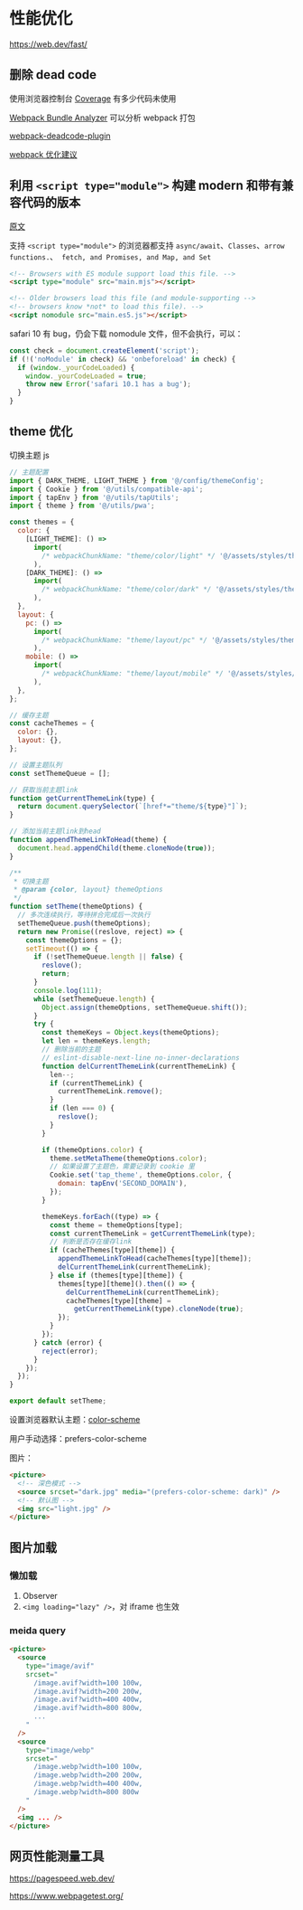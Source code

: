 # 性能优化

https://web.dev/fast/

## 删除 dead code

使用浏览器控制台 [Coverage](https://developer.chrome.com/docs/devtools/coverage/) 有多少代码未使用

[Webpack Bundle Analyzer](https://github.com/webpack-contrib/webpack-bundle-analyzer) 可以分析 webpack 打包

[webpack-deadcode-plugin](https://github.com/MQuy/webpack-deadcode-plugin)

[webpack 优化建议](https://github.com/GoogleChromeLabs/webpack-libs-optimizations)

## 利用 `<script type="module">` 构建 modern 和带有兼容代码的版本

[原文](https://philipwalton.com/articles/deploying-es2015-code-in-production-today/)

支持 `<script type="module">` 的浏览器都支持 `async/await`、`Classes`、`arrow functions.`、` fetch, and Promises, and Map, and Set`

```html
<!-- Browsers with ES module support load this file. -->
<script type="module" src="main.mjs"></script>

<!-- Older browsers load this file (and module-supporting -->
<!-- browsers know *not* to load this file). -->
<script nomodule src="main.es5.js"></script>
```

safari 10 有 bug，仍会下载 nomodule 文件，但不会执行，可以：

```js
const check = document.createElement('script');
if (!('noModule' in check) && 'onbeforeload' in check) {
  if (window._yourCodeLoaded) {
    window._yourCodeLoaded = true;
    throw new Error('safari 10.1 has a bug');
  }
}
```

## theme 优化

切换主题 js

```js
// 主题配置
import { DARK_THEME, LIGHT_THEME } from '@/config/themeConfig';
import { Cookie } from '@/utils/compatible-api';
import { tapEnv } from '@/utils/tapUtils';
import { theme } from '@/utils/pwa';

const themes = {
  color: {
    [LIGHT_THEME]: () =>
      import(
        /* webpackChunkName: "theme/color/light" */ '@/assets/styles/theme/color/dark.css'
      ),
    [DARK_THEME]: () =>
      import(
        /* webpackChunkName: "theme/color/dark" */ '@/assets/styles/theme/color/light.css'
      ),
  },
  layout: {
    pc: () =>
      import(
        /* webpackChunkName: "theme/layout/pc" */ '@/assets/styles/theme/layout/pc.css'
      ),
    mobile: () =>
      import(
        /* webpackChunkName: "theme/layout/mobile" */ '@/assets/styles/theme/layout/mobile.css'
      ),
  },
};

// 缓存主题
const cacheThemes = {
  color: {},
  layout: {},
};

// 设置主题队列
const setThemeQueue = [];

// 获取当前主题link
function getCurrentThemeLink(type) {
  return document.querySelector(`[href*="theme/${type}"]`);
}

// 添加当前主题link到head
function appendThemeLinkToHead(theme) {
  document.head.appendChild(theme.cloneNode(true));
}

/**
 * 切换主题
 * @param {color, layout} themeOptions
 */
function setTheme(themeOptions) {
  // 多次连续执行，等待拼合完成后一次执行
  setThemeQueue.push(themeOptions);
  return new Promise((reslove, reject) => {
    const themeOptions = {};
    setTimeout(() => {
      if (!setThemeQueue.length || false) {
        reslove();
        return;
      }
      console.log(111);
      while (setThemeQueue.length) {
        Object.assign(themeOptions, setThemeQueue.shift());
      }
      try {
        const themeKeys = Object.keys(themeOptions);
        let len = themeKeys.length;
        // 删除当前的主题
        // eslint-disable-next-line no-inner-declarations
        function delCurrentThemeLink(currentThemeLink) {
          len--;
          if (currentThemeLink) {
            currentThemeLink.remove();
          }
          if (len === 0) {
            reslove();
          }
        }

        if (themeOptions.color) {
          theme.setMetaTheme(themeOptions.color);
          // 如果设置了主题色，需要记录到 cookie 里
          Cookie.set('tap_theme', themeOptions.color, {
            domain: tapEnv('SECOND_DOMAIN'),
          });
        }

        themeKeys.forEach((type) => {
          const theme = themeOptions[type];
          const currentThemeLink = getCurrentThemeLink(type);
          // 判断是否存在缓存link
          if (cacheThemes[type][theme]) {
            appendThemeLinkToHead(cacheThemes[type][theme]);
            delCurrentThemeLink(currentThemeLink);
          } else if (themes[type][theme]) {
            themes[type][theme]().then(() => {
              delCurrentThemeLink(currentThemeLink);
              cacheThemes[type][theme] =
                getCurrentThemeLink(type).cloneNode(true);
            });
          }
        });
      } catch (error) {
        reject(error);
      }
    });
  });
}

export default setTheme;
```

设置浏览器默认主题：[color-scheme](https://web.dev/color-scheme/)

用户手动选择：prefers-color-scheme

图片：

```html
<picture>
  <!-- 深色模式 -->
  <source srcset="dark.jpg" media="(prefers-color-scheme: dark)" />
  <!-- 默认图 -->
  <img src="light.jpg" />
</picture>
```

## 图片加载

### 懒加载

1. Observer
2. `<img loading="lazy" />`，对 iframe 也生效

### meida query

```html
<picture>
  <source
    type="image/avif"
    srcset="
      /image.avif?width=100 100w,
      /image.avif?width=200 200w,
      /image.avif?width=400 400w,
      /image.avif?width=800 800w,
      ...
    "
  />
  <source
    type="image/webp"
    srcset="
      /image.webp?width=100 100w,
      /image.webp?width=200 200w,
      /image.webp?width=400 400w,
      /image.webp?width=800 800w
    "
  />
  <img ... />
</picture>
```

## 网页性能测量工具

https://pagespeed.web.dev/

https://www.webpagetest.org/
